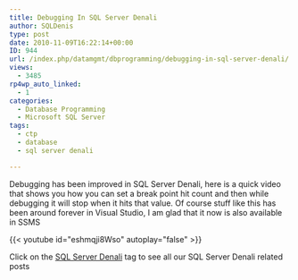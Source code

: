 ```yaml
---
title: Debugging In SQL Server Denali
author: SQLDenis
type: post
date: 2010-11-09T16:22:14+00:00
ID: 944
url: /index.php/datamgmt/dbprogramming/debugging-in-sql-server-denali/
views:
  - 3485
rp4wp_auto_linked:
  - 1
categories:
  - Database Programming
  - Microsoft SQL Server
tags:
  - ctp
  - database
  - sql server denali

---
```

Debugging has been improved in SQL Server Denali, here is a quick video that shows you how you can set a break point hit count and then while debugging it will stop when it hits that value. Of course stuff like this has been around forever in Visual Studio, I am glad that it now is also available in SSMS

{{< youtube id="eshmqji8Wso" autoplay="false" >}}

Click on the [SQL Server Denali][1] tag to see all our SQL Server Denali related posts

 [1]: /index.php/All/sql+server+denali: